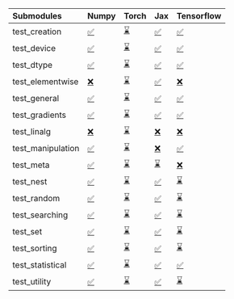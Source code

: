 | Submodules        | Numpy                                                                                                                           | Torch                                                                                                                           | Jax                                                                                                                             | Tensorflow                                                                                                                      |
|:------------------|:--------------------------------------------------------------------------------------------------------------------------------|:--------------------------------------------------------------------------------------------------------------------------------|:--------------------------------------------------------------------------------------------------------------------------------|:--------------------------------------------------------------------------------------------------------------------------------|
| test_creation     | <a href="https://github.com/unifyai/ivy/runs/7851664059?check_suite_focus=true" rel="noopener noreferrer" target="_blank">✅</a> | <a href="https://github.com/unifyai/ivy/runs/7851665241?check_suite_focus=true" rel="noopener noreferrer" target="_blank">⌛</a> | <a href="https://github.com/unifyai/ivy/runs/7851666092?check_suite_focus=true" rel="noopener noreferrer" target="_blank">✅</a> | <a href="https://github.com/unifyai/ivy/runs/7851667005?check_suite_focus=true" rel="noopener noreferrer" target="_blank">✅</a> |
| test_device       | <a href="https://github.com/unifyai/ivy/runs/7851664147?check_suite_focus=true" rel="noopener noreferrer" target="_blank">✅</a> | <a href="https://github.com/unifyai/ivy/runs/7851665295?check_suite_focus=true" rel="noopener noreferrer" target="_blank">⌛</a> | <a href="https://github.com/unifyai/ivy/runs/7851666151?check_suite_focus=true" rel="noopener noreferrer" target="_blank">✅</a> | <a href="https://github.com/unifyai/ivy/runs/7851667054?check_suite_focus=true" rel="noopener noreferrer" target="_blank">✅</a> |
| test_dtype        | <a href="https://github.com/unifyai/ivy/runs/7851664265?check_suite_focus=true" rel="noopener noreferrer" target="_blank">✅</a> | <a href="https://github.com/unifyai/ivy/runs/7851665335?check_suite_focus=true" rel="noopener noreferrer" target="_blank">⌛</a> | <a href="https://github.com/unifyai/ivy/runs/7851666206?check_suite_focus=true" rel="noopener noreferrer" target="_blank">✅</a> | <a href="https://github.com/unifyai/ivy/runs/7851667111?check_suite_focus=true" rel="noopener noreferrer" target="_blank">✅</a> |
| test_elementwise  | <a href="https://github.com/unifyai/ivy/runs/7851664376?check_suite_focus=true" rel="noopener noreferrer" target="_blank">❌</a> | <a href="https://github.com/unifyai/ivy/runs/7851665380?check_suite_focus=true" rel="noopener noreferrer" target="_blank">⌛</a> | <a href="https://github.com/unifyai/ivy/runs/7851666267?check_suite_focus=true" rel="noopener noreferrer" target="_blank">✅</a> | <a href="https://github.com/unifyai/ivy/runs/7851667182?check_suite_focus=true" rel="noopener noreferrer" target="_blank">❌</a> |
| test_general      | <a href="https://github.com/unifyai/ivy/runs/7851664483?check_suite_focus=true" rel="noopener noreferrer" target="_blank">✅</a> | <a href="https://github.com/unifyai/ivy/runs/7851665436?check_suite_focus=true" rel="noopener noreferrer" target="_blank">⌛</a> | <a href="https://github.com/unifyai/ivy/runs/7851666318?check_suite_focus=true" rel="noopener noreferrer" target="_blank">✅</a> | <a href="https://github.com/unifyai/ivy/runs/7851667261?check_suite_focus=true" rel="noopener noreferrer" target="_blank">✅</a> |
| test_gradients    | <a href="https://github.com/unifyai/ivy/runs/7851664599?check_suite_focus=true" rel="noopener noreferrer" target="_blank">✅</a> | <a href="https://github.com/unifyai/ivy/runs/7851665473?check_suite_focus=true" rel="noopener noreferrer" target="_blank">⌛</a> | <a href="https://github.com/unifyai/ivy/runs/7851666369?check_suite_focus=true" rel="noopener noreferrer" target="_blank">✅</a> | <a href="https://github.com/unifyai/ivy/runs/7851667337?check_suite_focus=true" rel="noopener noreferrer" target="_blank">✅</a> |
| test_linalg       | <a href="https://github.com/unifyai/ivy/runs/7851664681?check_suite_focus=true" rel="noopener noreferrer" target="_blank">❌</a> | <a href="https://github.com/unifyai/ivy/runs/7851665516?check_suite_focus=true" rel="noopener noreferrer" target="_blank">⌛</a> | <a href="https://github.com/unifyai/ivy/runs/7851666422?check_suite_focus=true" rel="noopener noreferrer" target="_blank">❌</a> | <a href="https://github.com/unifyai/ivy/runs/7851667405?check_suite_focus=true" rel="noopener noreferrer" target="_blank">❌</a> |
| test_manipulation | <a href="https://github.com/unifyai/ivy/runs/7851664741?check_suite_focus=true" rel="noopener noreferrer" target="_blank">✅</a> | <a href="https://github.com/unifyai/ivy/runs/7851665619?check_suite_focus=true" rel="noopener noreferrer" target="_blank">⌛</a> | <a href="https://github.com/unifyai/ivy/runs/7851666478?check_suite_focus=true" rel="noopener noreferrer" target="_blank">❌</a> | <a href="https://github.com/unifyai/ivy/runs/7851667458?check_suite_focus=true" rel="noopener noreferrer" target="_blank">✅</a> |
| test_meta         | <a href="https://github.com/unifyai/ivy/runs/7851664815?check_suite_focus=true" rel="noopener noreferrer" target="_blank">✅</a> | <a href="https://github.com/unifyai/ivy/runs/7851665724?check_suite_focus=true" rel="noopener noreferrer" target="_blank">⌛</a> | <a href="https://github.com/unifyai/ivy/runs/7851666536?check_suite_focus=true" rel="noopener noreferrer" target="_blank">⌛</a> | <a href="https://github.com/unifyai/ivy/runs/7851667506?check_suite_focus=true" rel="noopener noreferrer" target="_blank">❌</a> |
| test_nest         | <a href="https://github.com/unifyai/ivy/runs/7851664862?check_suite_focus=true" rel="noopener noreferrer" target="_blank">✅</a> | <a href="https://github.com/unifyai/ivy/runs/7851665773?check_suite_focus=true" rel="noopener noreferrer" target="_blank">⌛</a> | <a href="https://github.com/unifyai/ivy/runs/7851666589?check_suite_focus=true" rel="noopener noreferrer" target="_blank">✅</a> | <a href="https://github.com/unifyai/ivy/runs/7851667552?check_suite_focus=true" rel="noopener noreferrer" target="_blank">⌛</a> |
| test_random       | <a href="https://github.com/unifyai/ivy/runs/7851664925?check_suite_focus=true" rel="noopener noreferrer" target="_blank">✅</a> | <a href="https://github.com/unifyai/ivy/runs/7851665813?check_suite_focus=true" rel="noopener noreferrer" target="_blank">⌛</a> | <a href="https://github.com/unifyai/ivy/runs/7851666637?check_suite_focus=true" rel="noopener noreferrer" target="_blank">✅</a> | <a href="https://github.com/unifyai/ivy/runs/7851667608?check_suite_focus=true" rel="noopener noreferrer" target="_blank">⌛</a> |
| test_searching    | <a href="https://github.com/unifyai/ivy/runs/7851664981?check_suite_focus=true" rel="noopener noreferrer" target="_blank">✅</a> | <a href="https://github.com/unifyai/ivy/runs/7851665849?check_suite_focus=true" rel="noopener noreferrer" target="_blank">⌛</a> | <a href="https://github.com/unifyai/ivy/runs/7851666688?check_suite_focus=true" rel="noopener noreferrer" target="_blank">✅</a> | <a href="https://github.com/unifyai/ivy/runs/7851667649?check_suite_focus=true" rel="noopener noreferrer" target="_blank">⌛</a> |
| test_set          | <a href="https://github.com/unifyai/ivy/runs/7851665041?check_suite_focus=true" rel="noopener noreferrer" target="_blank">✅</a> | <a href="https://github.com/unifyai/ivy/runs/7851665889?check_suite_focus=true" rel="noopener noreferrer" target="_blank">⌛</a> | <a href="https://github.com/unifyai/ivy/runs/7851666740?check_suite_focus=true" rel="noopener noreferrer" target="_blank">✅</a> | <a href="https://github.com/unifyai/ivy/runs/7851667700?check_suite_focus=true" rel="noopener noreferrer" target="_blank">⌛</a> |
| test_sorting      | <a href="https://github.com/unifyai/ivy/runs/7851665104?check_suite_focus=true" rel="noopener noreferrer" target="_blank">✅</a> | <a href="https://github.com/unifyai/ivy/runs/7851665936?check_suite_focus=true" rel="noopener noreferrer" target="_blank">⌛</a> | <a href="https://github.com/unifyai/ivy/runs/7851666849?check_suite_focus=true" rel="noopener noreferrer" target="_blank">✅</a> | <a href="https://github.com/unifyai/ivy/runs/7851667761?check_suite_focus=true" rel="noopener noreferrer" target="_blank">⌛</a> |
| test_statistical  | <a href="https://github.com/unifyai/ivy/runs/7851665145?check_suite_focus=true" rel="noopener noreferrer" target="_blank">✅</a> | <a href="https://github.com/unifyai/ivy/runs/7851665990?check_suite_focus=true" rel="noopener noreferrer" target="_blank">⌛</a> | <a href="https://github.com/unifyai/ivy/runs/7851666905?check_suite_focus=true" rel="noopener noreferrer" target="_blank">✅</a> | <a href="https://github.com/unifyai/ivy/runs/7851667830?check_suite_focus=true" rel="noopener noreferrer" target="_blank">✅</a> |
| test_utility      | <a href="https://github.com/unifyai/ivy/runs/7851665196?check_suite_focus=true" rel="noopener noreferrer" target="_blank">✅</a> | <a href="https://github.com/unifyai/ivy/runs/7851666042?check_suite_focus=true" rel="noopener noreferrer" target="_blank">⌛</a> | <a href="https://github.com/unifyai/ivy/runs/7851666956?check_suite_focus=true" rel="noopener noreferrer" target="_blank">✅</a> | <a href="https://github.com/unifyai/ivy/runs/7851667904?check_suite_focus=true" rel="noopener noreferrer" target="_blank">⌛</a> |